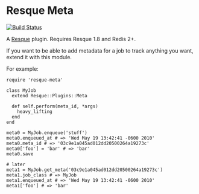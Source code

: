 Resque Meta
===========

[![Build Status](https://secure.travis-ci.org/lmarlow/resque-meta.png)](http://travis-ci.org/lmarlow/resque-meta)

A [Resque][rq] plugin. Requires Resque 1.8 and Redis 2+.

If you want to be able to add metadata for a job
to track anything you want, extend it with this module.

For example:

    require 'resque-meta'

    class MyJob
      extend Resque::Plugins::Meta

      def self.perform(meta_id, *args)
        heavy_lifting
      end
    end

    meta0 = MyJob.enqueue('stuff')
    meta0.enqueued_at # => 'Wed May 19 13:42:41 -0600 2010'
    meta0.meta_id # => '03c9e1a045ad012dd20500264a19273c'
    meta0['foo'] = 'bar' # => 'bar'
    meta0.save

    # later
    meta1 = MyJob.get_meta('03c9e1a045ad012dd20500264a19273c')
    meta1.job_class # => MyJob
    meta1.enqueued_at # => 'Wed May 19 13:42:41 -0600 2010'
    meta1['foo'] # => 'bar'

[rq]: http://github.com/defunkt/resque
